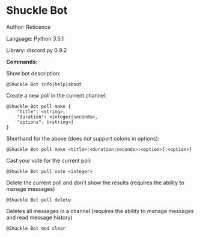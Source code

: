 Shuckle Bot
===

Author: Reticence

Language: Python 3.5.1

Library: discord.py 0.9.2

__Commands:__

Show bot description:
```
@Shuckle Bot info|help|about
```
Create a new poll in the current channel:
```
@Shuckle Bot poll make {
    "title": <string>,
    "duration": <integer|seconds>,
    "options": [<string>]
}
```
Shorthand for the above (does not support colons in options):
```
@Shuckle Bot poll make <title>:<duration|seconds>:<option>[:<option>]
```
Cast your vote for the current poll:
```
@Shuckle Bot poll vote <integer>
```
Delete the current poll and don't show the results (requires the ability to manage messages)
```
@Shuckle Bot poll delete
```
Deletes all messages in a channel (requires the ability to manage messages and read message history)
```
@Shuckle Bot mod clear
```